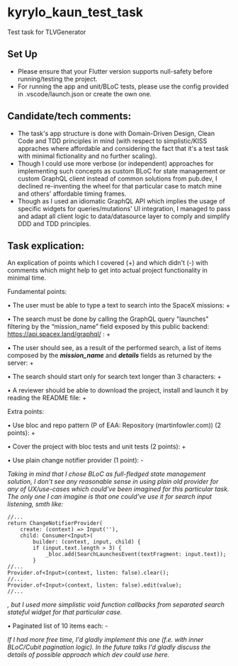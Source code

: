 # kyrylo_kaun_test_task

Test task for TLVGenerator

## Set Up 

- Please ensure that your Flutter version supports null-safety before running/testing the project.
- For running the app and unit/BLoC tests, please use the config provided in .vscode/launch.json or create the own one.

## Candidate/tech comments:

- The task's app structure is done with Domain-Driven Design, Clean Code and TDD principles in mind (with respect to simplistic/KISS appraches where affordable and considering the fact that it's a test task with minimal fictionality and no further scaling).
- Though I could use more verbose (or independent) approaches for implementing such concepts as custom BLoC for state management or custom GraphQL client instead of common solutions from pub.dev, I declined re-inventing the wheel for that particular case to match mine and others' affordable timing frames.
- Though as I used an idiomatic GraphQL API which implies the usage of specific widgets for queries/mutations' UI integration, I managed to pass and adapt all client logic to data/datasource layer to comply and simplify DDD and TDD principles.

## Task explication:

An explication of points which I covered (+) and which didn't (-) with comments which might help to get into actual project functionality in minimal time.

Fundamental points:

•	The user must be able to type a text to search into the SpaceX missions: +

•	The search must be done by calling the GraphQL query "launches" filtering by the “mission_name” field exposed by this public backend: https://api.spacex.land/graphql/ : +

•	The user should see, as a result of the performed search, a list of items composed by the ***mission_name*** and ***details*** fields as returned by the server: +

•	The search should start only for search text longer than 3 characters: +

•	A reviewer should be able to download the project, install and launch it by reading the README file: +

Extra points:

•	Use bloc and repo pattern (P of EAA: Repository (martinfowler.com)) (2 points): +

•	Cover the project with bloc tests and unit tests (2 points): +

•	Use plain change notifier provider (1 point): - 

*Taking in mind that I chose BLoC as full-fledged state management solution, I don't see any reasonable sense in using plain old provider for any of UX/use-cases which could've been imagined for this particular task.
The only one I can imagine is that one could've use it for search input listening, smth like:*
```
//...
return ChangeNotifierProvider(
    create: (context) => Input(''),
    child: Consumer<Input>(
        builder: (context, input, child) {
        if (input.text.length > 3) {
            _bloc.add(SearchLaunchesEvent(textFragment: input.text));
        }
//...
Provider.of<Input>(context, listen: false).clear();
//...
Provider.of<Input>(context, listen: false).edit(value);
//...
```
*, but I used more simplistic void function callbacks from separated search stateful widget for that particular case.*

•	Paginated list of 10 items each: - 

*If I had more free time, I'd gladly implement this one (f.e. with inner BLoC/Cubit pagination logic). In the future talks I'd gladly discuss the details of possible approach which dev could use here.*